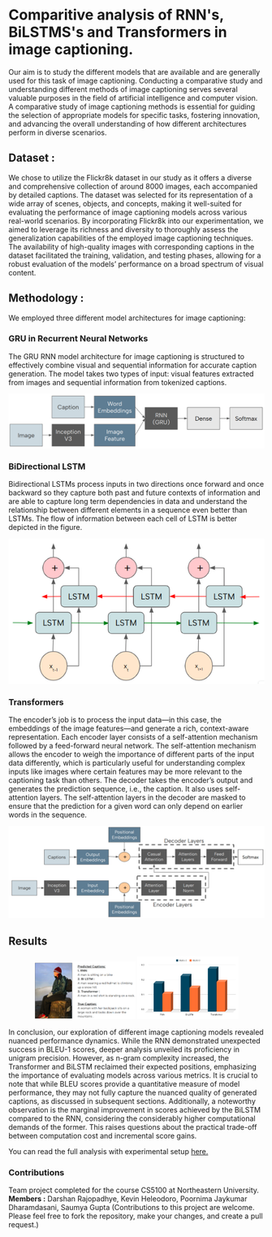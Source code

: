 # Comparitive analysis of RNN's, BiLSTMS's and Transformers in image captioning.

Our aim is to study the different models that are available and are generally used for this task of image captioning. Conducting a comparative study and understanding different methods of image captioning serves several valuable purposes in the field of artificial intelligence and computer vision. A comparative study of image captioning methods is essential for guiding the selection of appropriate models for specific tasks, fostering innovation, and advancing the overall understanding of how different architectures perform in diverse scenarios.

## Dataset :

We chose to utilize the Flickr8k dataset in our study as it offers a diverse and comprehensive collection of around 8000 images, each accompanied by detailed captions. The dataset was selected for its representation of a wide array of scenes, objects, and concepts, making it well-suited for evaluating the performance of image captioning models across various real-world scenarios. By incorporating Flickr8k into our experimentation, we aimed to leverage its richness and diversity to thoroughly assess the generalization capabilities of the employed image captioning techniques. The availability of high-quality images with corresponding captions in the dataset facilitated the training, validation, and testing phases, allowing for a robust evaluation of the models’ performance on a
broad spectrum of visual content. 

## Methodology : 

We employed three different model architectures for image captioning:

### GRU in Recurrent Neural Networks

The GRU RNN model architecture for image captioning is structured to effectively combine visual and sequential information for accurate caption generation. The model takes two types of input: visual features extracted from images and sequential information from tokenized captions.

<p align="center">
    <img src="auxil/rnn.png">
</p>

### BiDirectional LSTM

Bidirectional LSTMs process inputs in two directions once forward and once backward so they capture both past and future contexts of information and are able to capture long term dependencies in data and understand the relationship between different elements
in a sequence even better than LSTMs. The flow of information between each cell of LSTM is better depicted in the figure.

<p align="center">
    <img src="auxil/lstm.png">
</p>

### Transformers

The encoder’s job is to process the input data—in this case, the embeddings of the image features—and generate a rich, context-aware representation. Each encoder layer consists of a self-attention mechanism followed by a feed-forward neural network.
The self-attention mechanism allows the encoder to weigh the importance of different parts of the input data differently, which is particularly useful for understanding complex inputs like images where certain features may be more relevant to the captioning task
than others. The decoder takes the encoder’s output and generates the prediction sequence, i.e., the caption. It also uses self-attention layers. The self-attention layers in the decoder are masked to ensure that the prediction for a given word can only depend on earlier words in the sequence.

<p align="center">
    <img src="auxil/trans.png">
</p>

## Results

<p align="center">
    <img src="auxil/commonex.png"  width="200">
  <img src="auxil/chart.png"  width="200">
</p>

In conclusion, our exploration of different image captioning models revealed nuanced performance dynamics. While the RNN demonstrated unexpected success in BLEU-1 scores, deeper analysis unveiled its proficiency in unigram precision. However, as n-gram complexity increased, the Transformer and BiLSTM reclaimed their expected positions, emphasizing the importance of evaluating models across various metrics. It is crucial to note that while BLEU scores provide a quantitative measure of model performance, they may not fully capture the nuanced quality of generated captions, as discussed in subsequent sections. Additionally, a noteworthy observation is the marginal improvement in scores achieved by the BiLSTM compared to the RNN, considering the considerably higher computational demands of the former. This raises questions about the practical trade-off between computation cost and incremental score gains.

You can read the full analysis with experimental setup [here.]([https://www.genome.gov/](https://github.com/therrshan/image-captioning/blob/main/Documentation/Report.pdf))

### Contributions

Team project completed for the course CS5100 at Northeastern University. 
**Members :** Darshan Rajopadhye, Kevin Heleodoro, Poornima Jaykumar Dharamdasani, Saumya Gupta 
(Contributions to this project are welcome. Please feel free to fork the repository, make your changes, and create a pull request.)

